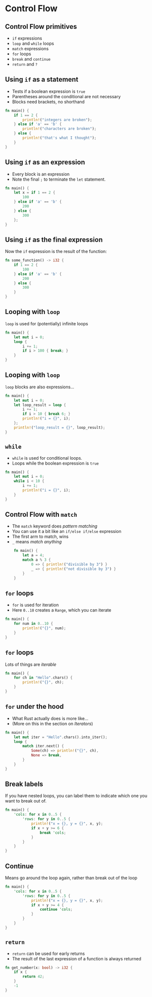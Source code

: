 # Control Flow

## Control Flow primitives

- `if` expressions
- `loop` and `while` loops
- `match` expressions
- `for` loops
- `break` and `continue`
- `return` and `?`

## Using `if` as a statement

- Tests if a boolean expression is `true`
- Parentheses around the conditional are not necessary
- Blocks need brackets, no shorthand

```rust
fn main() {
    if 1 == 2 {
        println!("integers are broken");
    } else if 'a' == 'b' {
        println!("characters are broken");
    } else {
        println!("that's what I thought");
    }
}
```

## Using `if` as an expression

- Every block is an expression
- Note the final `;` to terminate the `let` statement.

```rust
fn main() {
    let x = if 1 == 2 {
        100
    } else if 'a' == 'b' {
        200
    } else {
        300
    };
}
```

## Using `if` as the final expression

Now the `if` expression is the result of the function:

```rust
fn some_function() -> i32 {
    if 1 == 2 {
        100
    } else if 'a' == 'b' {
        200
    } else {
        300
    }
}
```

## Looping with `loop`

`loop` is used for (potentially) infinite loops

```rust
fn main() {
    let mut i = 0;
    loop {
        i += 1;
        if i > 100 { break; }
    }
}
```

## Looping with `loop`

`loop` blocks are also expressions...

```rust
fn main() {
    let mut i = 0;
    let loop_result = loop {
        i += 1;
        if i > 10 { break 6; }
        println!("i = {}", i);
    };
    println!("loop_result = {}", loop_result);
}
```

## `while`

- `while` is used for conditional loops.
- Loops while the boolean expression is `true`

```rust
fn main() {
    let mut i = 0;
    while i < 10 {
        i += 1;
        println!("i = {}", i);
    }
}
```

## Control Flow with `match`

- The `match` keyword does *pattern matching*
- You can use it a bit like an `if/else if/else` expression
- The first arm to match, wins
- `_` means *match anything*

```rust
    fn main() {
        let a = 4;
        match a % 3 {
            0 => { println!("divisible by 3") }
            _ => { println!("not divisible by 3") }
        }
    }
```

## `for` loops

- `for` is used for iteration
- Here `0..10` creates a `Range`, which you can iterate

```rust
fn main() {
    for num in 0..10 {
        println!("{}", num);
    }
}
```

## `for` loops

Lots of things are *iterable*

```rust
fn main() {
    for ch in "Hello".chars() {
        println!("{}", ch);
    }
}
```

## `for` under the hood

- What Rust actually does is more like...
- (More on this in the section on *Iterators*)

```rust
fn main() {
    let mut iter = "Hello".chars().into_iter();
    loop {
        match iter.next() {
            Some(ch) => println!("{}", ch),
            None => break,
        }
    }
}
```

## Break labels

If you have nested loops, you can label them to indicate which one you want to break out of.

```rust
fn main() {
    'cols: for x in 0..5 {
        'rows: for y in 0..5 {
            println!("x = {}, y = {}", x, y);
            if x + y >= 6 {
                break 'cols;
            }
        }
    }
}
```

## Continue

Means go around the loop again, rather than break out of the loop

```rust
fn main() {
    'cols: for x in 0..5 {
        'rows: for y in 0..5 {
            println!("x = {}, y = {}", x, y);
            if x + y >= 4 {
                continue 'cols;
            }
        }
    }
}
```

## `return`

- `return` can be used for early returns
- The result of the last expression of a function is always returned

```rust
fn get_number(x: bool) -> i32 {
    if x {
        return 42;
    }
    -1
}
```
